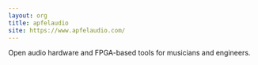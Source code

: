 ```yaml
---
layout: org
title: apfelaudio
site: https://www.apfelaudio.com/
---
```

Open audio hardware and FPGA-based tools for musicians and engineers.
